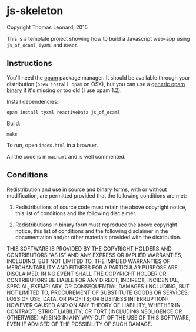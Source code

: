 js-skeleton
===========

Copyright Thomas Leonard, 2015

This is a template project showing how to build a Javascript web-app using `js_of_ocaml`, `TyXML` and `React`.


Instructions
------------

You'll need the [opam](http://opam.ocaml.org/) package manager.
It should be available through your distribution (`brew install opam` on OSX), but you can use a [generic opam binary](http://tools.ocaml.org/opam.xml) if it's missing or too old (I use opam 1.2).


Install dependencies:

    opam install tyxml reactiveData js_of_ocaml

Build:

    make

To run, open `index.html` in a browser.

All the code is in `main.ml` and is well commented.


Conditions
----------

Redistribution and use in source and binary forms, with or without modification, are permitted provided that the following conditions are met:

1. Redistributions of source code must retain the above copyright notice, this list of conditions and the following disclaimer.

2. Redistributions in binary form must reproduce the above copyright notice, this list of conditions and the following disclaimer in the documentation and/or other materials provided with the distribution.

THIS SOFTWARE IS PROVIDED BY THE COPYRIGHT HOLDERS AND CONTRIBUTORS "AS IS" AND ANY EXPRESS OR IMPLIED WARRANTIES, INCLUDING, BUT NOT LIMITED TO, THE IMPLIED WARRANTIES OF MERCHANTABILITY AND FITNESS FOR A PARTICULAR PURPOSE ARE DISCLAIMED. IN NO EVENT SHALL THE COPYRIGHT HOLDER OR CONTRIBUTORS BE LIABLE FOR ANY DIRECT, INDIRECT, INCIDENTAL, SPECIAL, EXEMPLARY, OR CONSEQUENTIAL DAMAGES (INCLUDING, BUT NOT LIMITED TO, PROCUREMENT OF SUBSTITUTE GOODS OR SERVICES; LOSS OF USE, DATA, OR PROFITS; OR BUSINESS INTERRUPTION) HOWEVER CAUSED AND ON ANY THEORY OF LIABILITY, WHETHER IN CONTRACT, STRICT LIABILITY, OR TORT (INCLUDING NEGLIGENCE OR OTHERWISE) ARISING IN ANY WAY OUT OF THE USE OF THIS SOFTWARE, EVEN IF ADVISED OF THE POSSIBILITY OF SUCH DAMAGE.
